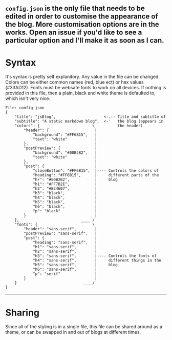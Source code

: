 `config.json` is the only file that needs to be edited in order to customise the appearance of the blog.
More customisation options are in the works. Open an issue if you'd like to see a particular option and I'll make it as soon as I can.
---
# Syntax
It's syntax is pretty self explanitory. Any value in the file can be changed.
Colors can be either common names (red, blue ect) or hex values (#33AD12).
Fonts must be websafe fonts to work on all devices.
If nothing is provided in this file, then a plain, black and white theme is defaulted to, which isn't very nice.
``` nocode
File: config.json
{
    "title": "jsBlog",                     <-.-- Title and subtitle of
    "subtitle": "A static markdown blog",  <-'   the blog (appears in
    "colors": {                       \          the header)
        "header": {                    |
            "background": "#FF6B15",   |
            "text": "white"            |
        },                             |
        "postPreview": {               |
            "background": "#00B2B2",   |
            "text": "white"            |
        },                             |
        "post": {                      |
            "closeButton": "#FF6B15",  |---- Controls the colors of
            "heading": "#FF6B15",      |     different parts of the
            "hr": "#00B2B2",           |     blog
            "h1": "#FF7B2E",           |
            "h2": "#B24607",           |
            "h3": "black",             |
            "h4": "black",             |
            "h5": "black",             |
            "h6": "black",             |
            "p": "black"               |
        }                              |
    },                           ____ /
    "fonts": {                        \
        "header": "sans-serif",        |
        "postPreview": "sans-serif",   |
        "post": {                      |
            "heading": "sans-serif",   |
            "h1": "sans-serif",        |
            "h2": "sans-serif",        |
            "h3": "sans-serif",        |---- Controls the fonts of
            "h4": "sans-serif",        |     different things in the
            "h5": "sans-serif",        |     blog
            "h6": "sans-serif",        |
            "p": "serif"               |
        }                              |
    }                             ____/
}
```
---
# Sharing
Since all of the styling is in a single file, this file can be shared around as a theme, or can be swapped in and out of blogs at different times.
